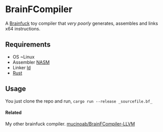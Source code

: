 # BrainFCompiler
A [Brainfuck](https://en.wikipedia.org/wiki/Brainfuck) toy compiler that *very poorly* generates, assembles and links x64 instructions.


## Requirements

- OS ~Linux
- Assembler [NASM](https://en.wikipedia.org/wiki/Netwide_Assembler)
- Linker [ld](https://www.gnu.org/software/binutils/)
- [Rust](https://www.rust-lang.org/)


## Usage

You just clone the repo and run, ```cargo run --release _sourcefile.bf_```


#### Related
My other brainfuck compiler. [mucinoab/BrainFCompiler-LLVM](https://github.com/mucinoab/BrainFCompiler-LLVM)
